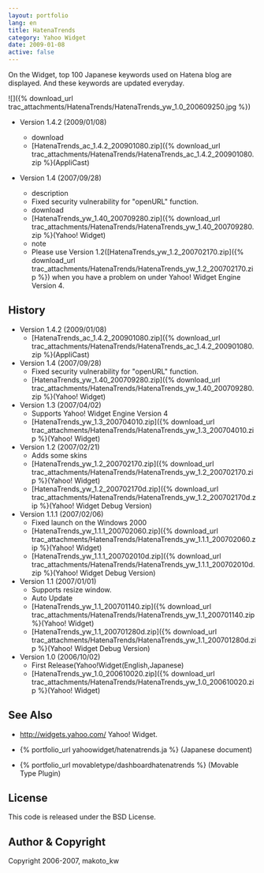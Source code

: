 ```yaml
---
layout: portfolio
lang: en
title: HatenaTrends
category: Yahoo Widget
date: 2009-01-08
active: false
---
```

On the Widget, top 100 Japanese keywords used on Hatena blog are displayed. And these keywords are updated everyday.

![]({% download_url trac_attachments/HatenaTrends/HatenaTrends_yw_1.0_200609250.jpg %})


* Version 1.4.2 (2009/01/08)
  * download
   *  [HatenaTrends_ac_1.4.2_200901080.zip]({% download_url trac_attachments/HatenaTrends/HatenaTrends_ac_1.4.2_200901080.zip %}(AppliCast) 

* Version 1.4 (2007/09/28)
  * description
   * Fixed security vulnerability for "openURL" function.
  * download
   *  [HatenaTrends_yw_1.40_200709280.zip]({% download_url trac_attachments/HatenaTrends/HatenaTrends_yw_1.40_200709280.zip %}(Yahoo! Widget) 
  * note
   * Please use Version 1.2([HatenaTrends_yw_1.2_200702170.zip]({% download_url trac_attachments/HatenaTrends/HatenaTrends_yw_1.2_200702170.zip %}) when you have a problem on under Yahoo! Widget Engine Version 4.

## History

* Version 1.4.2 (2009/01/08)
  *  [HatenaTrends_ac_1.4.2_200901080.zip]({% download_url trac_attachments/HatenaTrends/HatenaTrends_ac_1.4.2_200901080.zip %}(AppliCast) 
* Version 1.4 (2007/09/28)
  * Fixed security vulnerability for "openURL" function.
  *  [HatenaTrends_yw_1.40_200709280.zip]({% download_url trac_attachments/HatenaTrends/HatenaTrends_yw_1.40_200709280.zip %}(Yahoo! Widget) 
* Version 1.3 (2007/04/02)
  * Supports Yahoo! Widget Engine Version 4
  *  [HatenaTrends_yw_1.3_200704010.zip]({% download_url trac_attachments/HatenaTrends/HatenaTrends_yw_1.3_200704010.zip %}(Yahoo! Widget) 
* Version 1.2 (2007/02/21)
  * Adds some skins
  *  [HatenaTrends_yw_1.2_200702170.zip]({% download_url trac_attachments/HatenaTrends/HatenaTrends_yw_1.2_200702170.zip %}(Yahoo! Widget) 
  *  [HatenaTrends_yw_1.2_200702170d.zip]({% download_url trac_attachments/HatenaTrends/HatenaTrends_yw_1.2_200702170d.zip %}(Yahoo! Widget Debug Version) 
* Version 1.1.1 (2007/02/06)
  * Fixed launch on the Windows 2000
  *  [HatenaTrends_yw_1.1.1_200702060.zip]({% download_url trac_attachments/HatenaTrends/HatenaTrends_yw_1.1.1_200702060.zip %}(Yahoo! Widget) 
  *  [HatenaTrends_yw_1.1.1_200702010d.zip]({% download_url trac_attachments/HatenaTrends/HatenaTrends_yw_1.1.1_200702010d.zip %}(Yahoo! Widget Debug Version) 
* Version 1.1 (2007/01/01)
  * Supports resize window.
  * Auto Update
  *  [HatenaTrends_yw_1.1_200701140.zip]({% download_url trac_attachments/HatenaTrends/HatenaTrends_yw_1.1_200701140.zip %}(Yahoo! Widget) 
  *  [HatenaTrends_yw_1.1_200701280d.zip]({% download_url trac_attachments/HatenaTrends/HatenaTrends_yw_1.1_200701280d.zip %}(Yahoo! Widget Debug Version) 
* Version 1.0 (2006/10/02)
  * First Release(Yahoo!Widget(English,Japanese)
  *  [HatenaTrends_yw_1.0_200610020.zip]({% download_url trac_attachments/HatenaTrends/HatenaTrends_yw_1.0_200610020.zip %}(Yahoo! Widget) 

## See Also
* http://widgets.yahoo.com/ Yahoo! Widget.
* {% portfolio_url yahoowidget/hatenatrends.ja %} (Japanese document) 

* {% portfolio_url movabletype/dashboardhatenatrends %} (Movable Type Plugin)

## License
This code is released under the BSD License.

## Author & Copyright

Copyright 2006-2007, makoto_kw 
